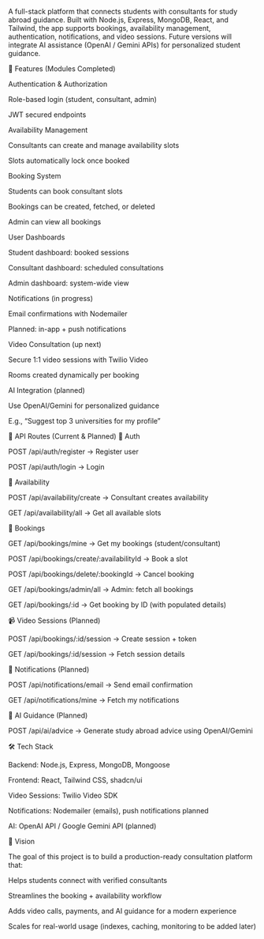 A full-stack platform that connects students with consultants for study abroad guidance.
Built with Node.js, Express, MongoDB, React, and Tailwind, the app supports bookings, availability management, authentication, notifications, and video sessions.
Future versions will integrate AI assistance (OpenAI / Gemini APIs) for personalized student guidance.

🚀 Features (Modules Completed)

Authentication & Authorization

Role-based login (student, consultant, admin)

JWT secured endpoints

Availability Management

Consultants can create and manage availability slots

Slots automatically lock once booked

Booking System

Students can book consultant slots

Bookings can be created, fetched, or deleted

Admin can view all bookings

User Dashboards

Student dashboard: booked sessions

Consultant dashboard: scheduled consultations

Admin dashboard: system-wide view

Notifications (in progress)

Email confirmations with Nodemailer

Planned: in-app + push notifications

Video Consultation (up next)

Secure 1:1 video sessions with Twilio Video

Rooms created dynamically per booking

AI Integration (planned)

Use OpenAI/Gemini for personalized guidance

E.g., “Suggest top 3 universities for my profile”

📌 API Routes (Current & Planned)
🔑 Auth

POST /api/auth/register → Register user

POST /api/auth/login → Login

📅 Availability

POST /api/availability/create → Consultant creates availability

GET /api/availability/all → Get all available slots

📖 Bookings

GET /api/bookings/mine → Get my bookings (student/consultant)

POST /api/bookings/create/:availabilityId → Book a slot

POST /api/bookings/delete/:bookingId → Cancel booking

GET /api/bookings/admin/all → Admin: fetch all bookings

GET /api/bookings/:id → Get booking by ID (with populated details)

📹 Video Sessions (Planned)

POST /api/bookings/:id/session → Create session + token

GET /api/bookings/:id/session → Fetch session details

🔔 Notifications (Planned)

POST /api/notifications/email → Send email confirmation

GET /api/notifications/mine → Fetch my notifications

🤖 AI Guidance (Planned)

POST /api/ai/advice → Generate study abroad advice using OpenAI/Gemini

🛠️ Tech Stack

Backend: Node.js, Express, MongoDB, Mongoose

Frontend: React, Tailwind CSS, shadcn/ui

Video Sessions: Twilio Video SDK

Notifications: Nodemailer (emails), push notifications planned

AI: OpenAI API / Google Gemini API (planned)

🎯 Vision

The goal of this project is to build a production-ready consultation platform that:

Helps students connect with verified consultants

Streamlines the booking + availability workflow

Adds video calls, payments, and AI guidance for a modern experience

Scales for real-world usage (indexes, caching, monitoring to be added later)
